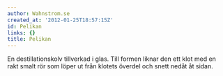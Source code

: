 ```yaml
---
author: Wahnstrom.se
created_at: '2012-01-25T18:57:15Z'
id: Pelikan
links: {}
title: Pelikan
---
```


En destillationskolv tillverkad i glas. Till formen liknar den ett klot med en rakt smalt rör som
löper ut från klotets överdel och snett nedåt åt sidan.